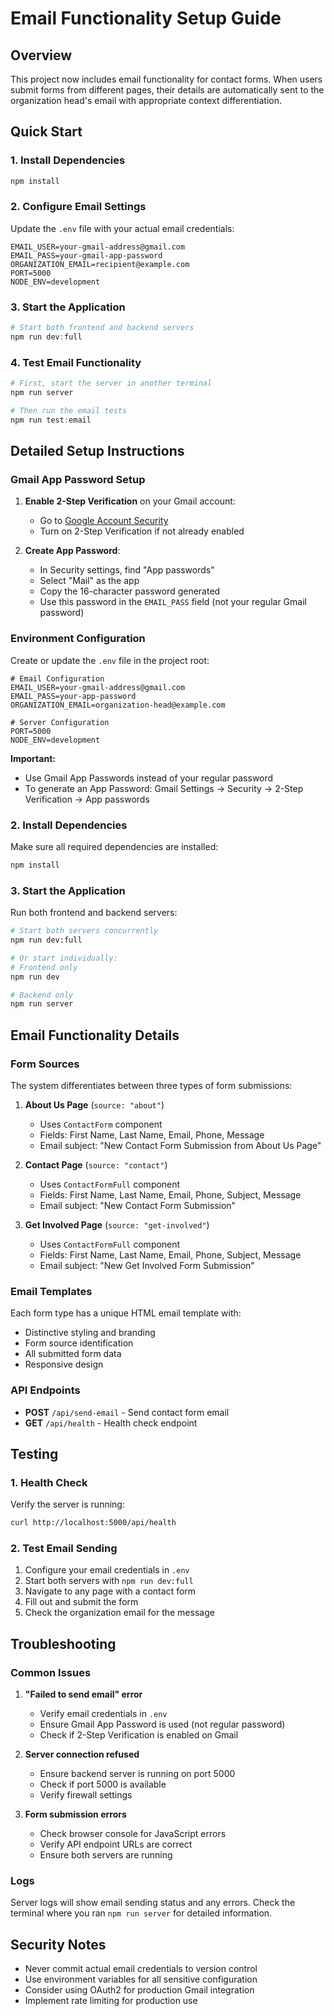 # Email Functionality Setup Guide

## Overview
This project now includes email functionality for contact forms. When users submit forms from different pages, their details are automatically sent to the organization head's email with appropriate context differentiation.

## Quick Start

### 1. Install Dependencies
```powershell
npm install
```

### 2. Configure Email Settings
Update the `.env` file with your actual email credentials:

```env
EMAIL_USER=your-gmail-address@gmail.com
EMAIL_PASS=your-gmail-app-password
ORGANIZATION_EMAIL=recipient@example.com
PORT=5000
NODE_ENV=development
```

### 3. Start the Application
```powershell
# Start both frontend and backend servers
npm run dev:full
```

### 4. Test Email Functionality
```powershell
# First, start the server in another terminal
npm run server

# Then run the email tests
npm run test:email
```

## Detailed Setup Instructions

### Gmail App Password Setup
1. **Enable 2-Step Verification** on your Gmail account:
   - Go to [Google Account Security](https://myaccount.google.com/security)
   - Turn on 2-Step Verification if not already enabled

2. **Create App Password**:
   - In Security settings, find "App passwords"
   - Select "Mail" as the app
   - Copy the 16-character password generated
   - Use this password in the `EMAIL_PASS` field (not your regular Gmail password)

### Environment Configuration
Create or update the `.env` file in the project root:

```env
# Email Configuration
EMAIL_USER=your-gmail-address@gmail.com
EMAIL_PASS=your-app-password
ORGANIZATION_EMAIL=organization-head@example.com

# Server Configuration
PORT=5000
NODE_ENV=development
```

**Important:** 
- Use Gmail App Passwords instead of your regular password
- To generate an App Password: Gmail Settings → Security → 2-Step Verification → App passwords

### 2. Install Dependencies
Make sure all required dependencies are installed:

```bash
npm install
```

### 3. Start the Application
Run both frontend and backend servers:

```bash
# Start both servers concurrently
npm run dev:full

# Or start individually:
# Frontend only
npm run dev

# Backend only  
npm run server
```

## Email Functionality Details

### Form Sources
The system differentiates between three types of form submissions:

1. **About Us Page** (`source: "about"`)
   - Uses `ContactForm` component
   - Fields: First Name, Last Name, Email, Phone, Message
   - Email subject: "New Contact Form Submission from About Us Page"

2. **Contact Page** (`source: "contact"`)
   - Uses `ContactFormFull` component  
   - Fields: First Name, Last Name, Email, Phone, Subject, Message
   - Email subject: "New Contact Form Submission"

3. **Get Involved Page** (`source: "get-involved"`)
   - Uses `ContactFormFull` component
   - Fields: First Name, Last Name, Email, Phone, Subject, Message
   - Email subject: "New Get Involved Form Submission"

### Email Templates
Each form type has a unique HTML email template with:
- Distinctive styling and branding
- Form source identification
- All submitted form data
- Responsive design

### API Endpoints
- **POST** `/api/send-email` - Send contact form email
- **GET** `/api/health` - Health check endpoint

## Testing

### 1. Health Check
Verify the server is running:
```bash
curl http://localhost:5000/api/health
```

### 2. Test Email Sending
1. Configure your email credentials in `.env`
2. Start both servers with `npm run dev:full`
3. Navigate to any page with a contact form
4. Fill out and submit the form
5. Check the organization email for the message

## Troubleshooting

### Common Issues

1. **"Failed to send email" error**
   - Verify email credentials in `.env`
   - Ensure Gmail App Password is used (not regular password)
   - Check if 2-Step Verification is enabled on Gmail

2. **Server connection refused**
   - Ensure backend server is running on port 5000
   - Check if port 5000 is available
   - Verify firewall settings

3. **Form submission errors**
   - Check browser console for JavaScript errors
   - Verify API endpoint URLs are correct
   - Ensure both servers are running

### Logs
Server logs will show email sending status and any errors. Check the terminal where you ran `npm run server` for detailed information.

## Security Notes
- Never commit actual email credentials to version control
- Use environment variables for all sensitive configuration
- Consider using OAuth2 for production Gmail integration
- Implement rate limiting for production use
